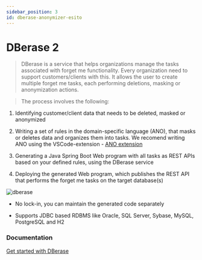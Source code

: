 ```yaml
---
sidebar_position: 3
id: dberase-anonymizer-esito
---
```


# DBerase 2

> DBerase is a service that helps organizations manage the tasks
> associated with forget me functionality. Every organization need
> to support customers/clients with this. It allows the user to
> create multiple forget me tasks, each performing deletions,
> masking or anonymization actions.

> The process involves the following:

1.  Identifying customer/client data that needs to be
    deleted, masked or anonymized

2.  Writing a set of rules in the domain-specific language (ANO),
    that masks or deletes data and organizes them into tasks.
    We recomend writing ANO using the VSCode-extension - <a target='_blank' rel='noopener noreferrer' href='http://anonymizer-doc.esito.no/help/topic/no.esito.g9.doc.dbservices/DBerase.html'> ANO extension</a>

3.  Generating a Java Spring Boot Web program with all tasks
    as REST APIs based on your defined rules, using the DBerase service

4.  Deploying the generated Web program, which publishes the REST API
    that performs the forget me tasks on the target database(s)

<img src="https://www.esito.no/img/dberase.png" alt='dberase' />

- No lock-in, you can maintain the generated code separately

- Supports JDBC based RDBMS like Oracle, SQL Server, Sybase,
  MySQL, PostgreSQL and H2

### Documentation

<a
   target='_blank'
   rel='noopener noreferrer'
   href='http://anonymizer-doc.esito.no/help/topic/no.esito.g9.doc.dbservices/DBerase.html'>
Get started with DBerase
</a>
